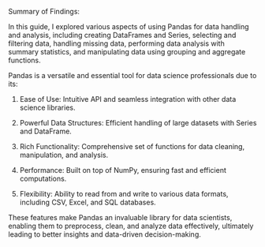 Summary of Findings:

In this guide, I explored various aspects of using Pandas for data handling and analysis, including creating DataFrames and Series, selecting and filtering data, handling missing data, performing data analysis with summary statistics, and manipulating data using grouping and aggregate functions.

Pandas is a versatile and essential tool for data science professionals due to its:

1. Ease of Use: Intuitive API and seamless integration with other data science libraries.
   
2. Powerful Data Structures: Efficient handling of large datasets with Series and DataFrame.
 
3. Rich Functionality: Comprehensive set of functions for data cleaning, manipulation, and analysis.
  
4. Performance: Built on top of NumPy, ensuring fast and efficient computations.
  
5. Flexibility: Ability to read from and write to various data formats, including CSV, Excel, and SQL databases.
 
These features make Pandas an invaluable library for data scientists, enabling them to preprocess, clean, and analyze data effectively, ultimately leading to better insights and data-driven decision-making.
